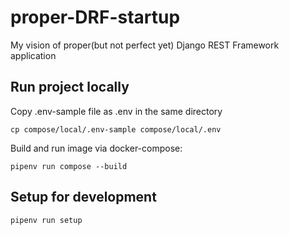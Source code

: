 # proper-DRF-startup
My vision of proper(but not perfect yet) Django REST Framework application

## Run project locally

Copy .env-sample file as .env in the same directory

    cp compose/local/.env-sample compose/local/.env

Build and run image via docker-compose:

    pipenv run compose --build


## Setup for development

    pipenv run setup
